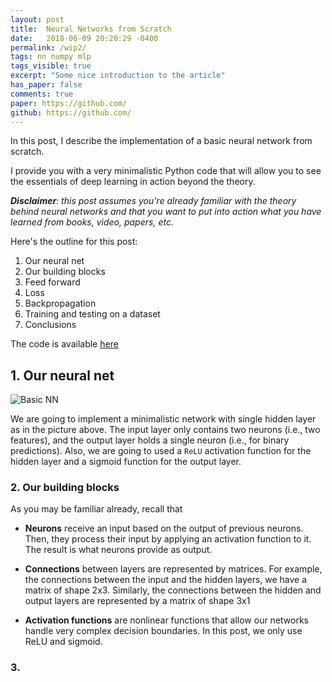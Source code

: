 ```yaml
---
layout: post
title:  Neural Networks from Scratch
date:   2018-06-09 20:20:29 -0400
permalink: /wip2/
tags: nn numpy mlp 
tags_visible: true
excerpt: "Some nice introduction to the article"
has_paper: false
comments: true
paper: https://github.com/
github: https://github.com/
---
```


In this post, I describe the implementation of a basic neural network from 
scratch. 

I provide you with a very minimalistic Python code that will allow 
you to see the essentials of deep learning in action beyond the theory.

_**Disclaimer**: this post assumes you're already familiar with the theory 
behind neural networks and that you want to put into action what you have
learned from books, video, papers, etc._

Here's the outline for this post:
1. Our neural net
2. Our building blocks
3. Feed forward
4. Loss
5. Backpropagation
6. Training and testing on a dataset
7. Conclusions

The code is available [here](https://github.com/tavo91/dl_from_scratch/)

## 1. Our neural net

![Basic NN](/assets/images/basic-nn-1.png)

We are going to implement a minimalistic network with single hidden layer as in the 
picture above. The input layer only contains two neurons (i.e., two features),
and the output layer holds a single neuron (i.e., for binary predictions). Also, we 
are going to used a `ReLU` activation function for the hidden layer and a
sigmoid function for the output layer.

### 2. Our building blocks

As you may be familiar already, recall that 
* **Neurons** receive an input based on the output of previous neurons. Then, they
process their input by applying an activation function to it. The result is what neurons
provide as output.

* **Connections** between layers are represented by matrices. For example, the connections
between the input and the hidden layers, we have a matrix of shape 2x3. Similarly,
the connections between the hidden and output layers are represented by a matrix
of shape 3x1

* **Activation functions** are nonlinear functions that allow our networks handle very complex
decision boundaries. In this post, we only use ReLU and sigmoid.

### 3. 
   